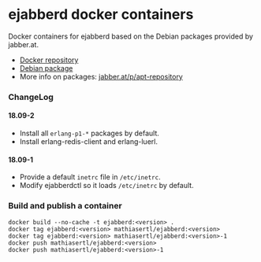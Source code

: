 # ejabberd docker containers

Docker containers for ejabberd based on the Debian packages provided by jabber.at.

* [Docker repository](https://hub.docker.com/r/mathiasertl/ejabberd/)
* [Debian package](https://github.com/jabber-at/ejabberd)
* More info on packages: [jabber.at/p/apt-repository](https://jabber.at/p/apt-repository/)

### ChangeLog

#### 18.09-2

* Install all `erlang-p1-*` packages by default.
* Install erlang-redis-client and erlang-luerl.

#### 18.09-1

* Provide a default `inetrc` file in `/etc/inetrc`.
* Modify ejabberdctl so it loads `/etc/inetrc` by default.

### Build and publish a container

```
docker build --no-cache -t ejabberd:<version> .
docker tag ejabberd:<version> mathiasertl/ejabberd:<version>
docker tag ejabberd:<version> mathiasertl/ejabberd:<version>-1
docker push mathiasertl/ejabberd:<version>
docker push mathiasertl/ejabberd:<version>-1
```
